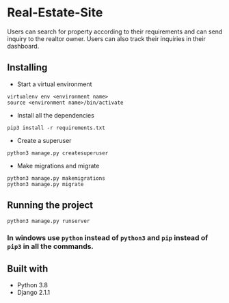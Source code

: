 # Real-Estate-Site
Users can search for property according to their requirements and can send inquiry to the realtor owner. Users can also track their inquiries in their dashboard.

## Installing
 * Start a virtual environment
```
virtualenv env <environment name>
source <environment name>/bin/activate
```
* Install all the dependencies
```
pip3 install -r requirements.txt
``` 
* Create a superuser
```
python3 manage.py createsuperuser
```
* Make migrations and migrate
```
python3 manage.py makemigrations
python3 manage.py migrate
```

## Running the project
```
python3 manage.py runserver
```

### In windows use ```python``` instead of ```python3``` and ```pip``` instead of ```pip3``` in all the commands.

## Built with 
* Python 3.8
* Django 2.1.1
